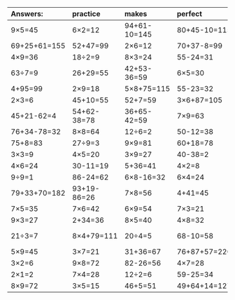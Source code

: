 | Answers: | practice | makes | perfect | ! |
| :--- | :--- | :--- | :--- | :--- |
| 9×5=45 | 6×2=12 | 94+61-10=145 | 80+45-10=115 | 5×5+46=71 | 
| 69+25+61=155 | 52+47=99 | 2×6=12 | 70+37-8=99 | 10+65=75 | 
| 4×9=36 | 18÷2=9 | 8×3=24 | 55-24=31 | 48+5=53 | 
| 63÷7=9 | 26+29=55 | 42+53-36=59 | 6×5=30 | 5+82=87 | 
| 4+95=99 | 2×9=18 | 5×8+75=115 | 55-23=32 | 72÷8=9 | 
| 2×3=6 | 45+10=55 | 52+7=59 | 3×6+87=105 | 9×2=18 | 
| 45+21-62=4 | 54+62-38=78 | 36+65-42=59 | 7×9=63 | 27÷3=9 | 
| 76+34-78=32 | 8×8=64 | 12÷6=2 | 50-12=38 | 55-48=7 | 
| 75+8=83 | 27÷9=3 | 9×9=81 | 60+18=78 | 5×7=35 | 
| 3×3=9 | 4×5=20 | 3×9=27 | 40-38=2 | 2×2=4 | 
| 4×6=24 | 30-11=19 | 5+36=41 | 4×2=8 | 8×4=32 | 
| 9÷9=1 | 86-24=62 | 6×8-16=32 | 6×4=24 | 7×2=14 | 
| 79+33+70=182 | 93+19-86=26 | 7×8=56 | 4+41=45 | 2+73=75 | 
| 7×5=35 | 7×6=42 | 6×9=54 | 7×3=21 | 6÷1=6 | 
| 9×3=27 | 2+34=36 | 8×5=40 | 4×8=32 | 9÷3=3 | 
| 21÷3=7 | 8×4+79=111 | 20÷4=5 | 68-10=58 | 65+73-98=40 | 
| 5×9=45 | 3×7=21 | 31+36=67 | 76+87+57=220 | 5×4+18=38 | 
| 3×2=6 | 9×8=72 | 82-26=56 | 4×7=28 | 50+35=85 | 
| 2×1=2 | 7×4=28 | 12÷2=6 | 59-25=34 | 1×8=8 | 
| 8×9=72 | 3×5=15 | 46+5=51 | 49+64+14=127 | 6÷3=2 | 
